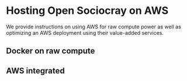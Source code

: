 # Hosting Open Sociocray on AWS

We provide instructions on using AWS for raw compute power as well as optimizing an AWS deployment using their value-added services.

## Docker on raw compute

## AWS integrated